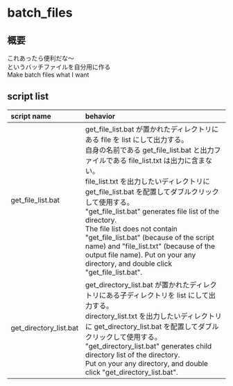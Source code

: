 # batch_files

## 概要
これあったら便利だな～<br/>
というバッチファイルを自分用に作る<br/>
Make batch files what I want

## script list
|script name|behavior|
|:--|:--|
|get_file_list.bat|get_file_list.bat が置かれたディレクトリにある file を list にして出力する。<br/>自身の名前である get_file_list.bat と出力ファイルである file_list.txt は出力に含まない。<br/>file_list.txt を出力したいディレクトリに get_file_list.bat を配置してダブルクリックして使用する。<br/>"get_file_list.bat" generates file list of the directory.<br/>The file list does not contain "get_file_list.bat" (because of the script name) and "file_list.txt" (because of the output file name). Put on your any directory, and double click "get_file_list.bat".| 
|get_directory_list.bat|get_directory_list.bat が置かれたディレクトリにある子ディレクトリを list にして出力する。<br/>directory_list.txt を出力したいディレクトリに get_directory_list.bat を配置してダブルクリックして使用する。<br/>"get_directory_list.bat" generates child directory list of the directory.<br/>Put on your any directory, and double click "get_directory_list.bat".|
